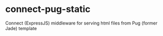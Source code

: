 # connect-pug-static
Connect (ExpressJS) middleware for serving html files from Pug (former Jade) template
